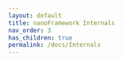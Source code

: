 ```yaml
---
layout: default
title: nanoFramework Internals
nav_order: 3
has_children: true
permalink: /docs/Internals
---
```

